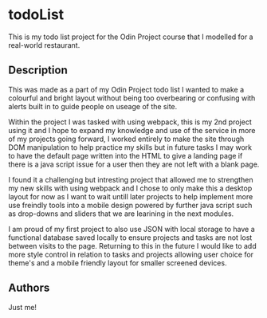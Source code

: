 # todoList

This is my todo list project for the Odin Project course that I modelled for a real-world restaurant.

## Description

This was made as a part of my Odin Project todo list I wanted to make a colourful and bright layout without being too overbearing or confusing with alerts built in to guide people on useage of the site.

Within the project I was tasked with using webpack, this is my 2nd project using it and I hope to expand my knowledge and use of the service in more of my projects going forward, I worked entirely to make the site through DOM manipulation to help practice my skills but in future tasks I may work to have the default page written into the HTML to give a landing page if there is a java script issue for a user then they are not left with a blank page.

I found it a challenging but intresting project that allowed me to strengthen my new skills with using webpack and I chose to only make this a desktop layout for now as I want to wait untill later projects to help implement more use freindly tools into a mobile design powered by further java script such as drop-downs and sliders that we are learining in the next modules.

I am proud of my first project to also use JSON with local storage to have a functional database saved locally to ensure projects and tasks are not lost between visits to the page. Returning to this in the future I would like to add more style control in relation to tasks and projects allowing user choice for theme's and a mobile friendly layout for smaller screened devices.

## Authors

Just me!
